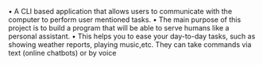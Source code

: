 •	A CLI based application that allows users to communicate with the computer to perform user mentioned tasks.
•	The main purpose of this project is to build a program that will be able to serve humans like a personal assistant.
• This helps you to ease your day-to-day tasks, such as showing weather reports, playing music,etc. They can take commands via text (online chatbots) or by voice
